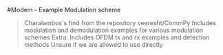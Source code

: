 #Modem - Example Modulation scheme

>Charalambos's find from the repository veeresht/CommPy
>Includes modulation and demodulation examples for various modulation schemes
>Extra: Includes OFDM tx and rx examples and detection methods
>Unsure if we are allowed to use directly